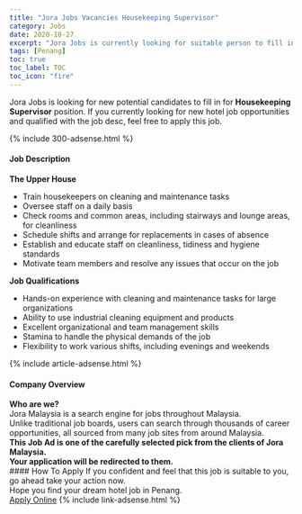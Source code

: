```yaml
---
title: "Jora Jobs Vacancies Housekeeping Supervisor" 
category: Jobs 
date: 2020-10-27 
excerpt: "Jora Jobs is currently looking for suitable person to fill in the Housekeeping Supervisor which positioned at Penang" 
tags: [Penang] 
toc: true 
toc_label: TOC 
toc_icon: "fire" 
--- 
```


<p>Jora Jobs is looking for new potential candidates to fill in for <b>Housekeeping Supervisor</b> position. If you currently looking for new hotel job opportunities and qualified with the job desc, feel free to apply this job.
</p>{% include 300-adsense.html %} 
<div><div><h4>Job Description</h4></div><div><div><span><div><div><strong>The Upper House</strong></div><ul><li>Train housekeepers on cleaning and maintenance tasks</li><li>Oversee staff on a daily basis</li><li>Check rooms and common areas, including stairways and lounge areas, for cleanliness</li><li>Schedule shifts and arrange for replacements in cases of absence</li><li>Establish and educate staff on cleanliness, tidiness and hygiene standards</li><li>Motivate team members and resolve any issues that occur on the job</li></ul><div><strong>Job Qualifications</strong></div><ul><li>Hands-on experience with cleaning and maintenance tasks for large organizations</li><li>Ability to use industrial cleaning equipment and products</li><li>Excellent organizational and team management skills</li><li>Stamina to handle the physical demands of the job</li><li>Flexibility to work various shifts, including evenings and weekends</li></ul></div></span></div></div></div> 
{% include article-adsense.html %} 
<div><div><h4>Company Overview</h4></div><div><div><span><div><div>
<strong>Who are we?</strong></div>
<div>
	Jora Malaysia is a search engine for jobs throughout Malaysia.<br>
	Unlike traditional job boards, users can search through thousands of career opportunities, all sourced from many job sites from around Malaysia.&#160;</div>
<div>
<div>
<strong>This Job Ad is one of the carefully selected pick from the clients of Jora Malaysia.</strong></div>
<div>
<strong>Your application will be redirected to them.</strong></div>
</div></div></span></div></div></div> 
#### How To Apply 
If you confident and feel that this job is suitable to you, go ahead take your action now. <br/> 
Hope you find your dream hotel job in Penang. <br/> 
<a href="https://www.jobstreet.com.my/en/job/housekeeping-supervisor-4412144?jobId=jobstreet-my-job-4412144" class="btn btn--info" target="_blank" rel="nofollow noopenner">Apply Online</a> 
{% include link-adsense.html %} 